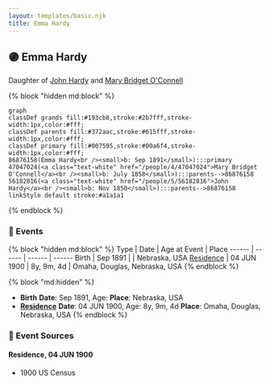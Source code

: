```yaml
---
layout: templates/basic.njk
title: Emma Hardy
---
```

## 🟣 Emma Hardy

Daughter of [John Hardy](/people/5/56182816) and [Mary Bridget O'Connell](/people/4/47047024)

{% block "hidden md:block" %}
```mermaid
graph
classDef grands fill:#193cb8,stroke:#2b7fff,stroke-width:1px,color:#fff;
classDef parents fill:#372aac,stroke:#615fff,stroke-width:1px,color:#fff;
classDef primary fill:#007595,stroke:#00a6f4,stroke-width:1px,color:#fff;
86876158(Emma Hardy<br /><small>b: Sep 1891</small>):::primary
47047024(<a class="text-white" href="/people/4/47047024">Mary Bridget O'Connell</a><br /><small>b: July 1858</small>):::parents-->86876158
56182816(<a class="text-white" href="/people/5/56182816">John Hardy</a><br /><small>b: Nov 1850</small>):::parents-->86876158
linkStyle default stroke:#a1a1a1
```
{% endblock %}

### 📆 Events

{% block "hidden md:block" %}
Type | Date | Age at Event | Place
------ | ------ | ------ | ------
Birth | Sep 1891 |  | Nebraska, USA
[Residence](#event-event-0) | 04 JUN 1900 | 8y, 9m, 4d | Omaha, Douglas, Nebraska, USA
{% endblock %}

{% block "md:hidden" %}
- **Birth**
**Date**: Sep 1891, Age:
**Place**: Nebraska, USA
- **[Residence](#event-event-0)**
**Date**: 04 JUN 1900, Age: 8y, 9m, 4d
**Place**: Omaha, Douglas, Nebraska, USA
{% endblock %}

### 📰 Event Sources

#### <a id="event-event-0"></a> Residence, 04 JUN 1900
* 1900 US Census

